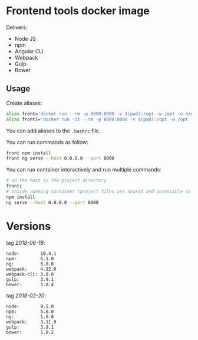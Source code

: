 # Frontend tools docker image

Delivers:
* Node JS
* npm
* Angular CLI
* Webpack
* Gulp
* Bower

## Usage

Create aliases:
```bash
alias front='docker run --rm -p 8000:8000 -v $(pwd):/opt -w /opt -u node mkordulewski/frontend-tools'
alias fronti='docker run -it --rm -p 8000:8000 -v $(pwd):/opt -w /opt -u node mkordulewski/frontend-tools'
```
You can add aliases to the `.bashrc` file.

You can run commands as follow:
```bash
front npm install
front ng serve --host 0.0.0.0 --port 8000
```

You can run container interactively and run multiple commands:
```bash
# on the host in the project directory
fronti
# inside running container (project files are shared and accessible in the /opt directory)
npm install
ng serve --host 0.0.0.0 --port 8000
```

# Versions

tag _2018-06-18_:
```
node:        10.4.1
npm:         6.1.0
ng:          6.0.8
webpack:     4.12.0
webpack-cli: 3.0.8
gulp:        3.9.1
bower:       1.8.4
```

tag _2018-02-20_:
```
node:        9.5.0
npm:         5.6.0
ng:          1.6.8
webpack:     3.11.0
gulp:        3.9.1
bower:       1.8.2
```